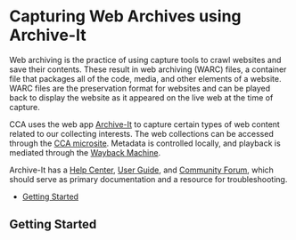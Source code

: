 # Capturing Web Archives using Archive-It

Web archiving is the practice of using capture tools to crawl websites and save their contents. These result in web archiving (WARC) files, a container file that packages all of the code, media, and other elements of a website. WARC files are the preservation format for websites and can be played back to display the website as it appeared on the live web at the time of capture. 

CCA uses the web app [Archive-It](https://archive-it.org/) to capture certain types of web content related to our collecting interests. The web collections can be accessed through the [CCA microsite](https://archive-it.org/home/Canadian-Centre-for-Architecture). Metadata is controlled locally, and playback is mediated through the [Wayback Machine](https://archive.org/web/). 

Archive-It has a [Help Center](https://support.archive-it.org/hc/en-us), [User Guide](https://support.archive-it.org/hc/en-us/categories/201179946-Archive-It-User-Guide), and [Community Forum](https://support.archive-it.org/hc/en-us/community/topics), which should serve as primary documentation and a resource for troubleshooting. 

* [Getting Started](#start)

<a name="start"></a>  
## Getting Started
